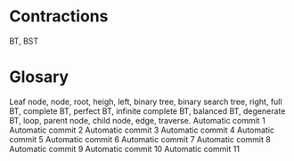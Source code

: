 # Contractions
BT, BST

# Glosary
Leaf node, node, root, heigh, left, binary tree, binary search tree, right, full BT, complete BT, perfect BT, infinite complete BT, balanced BT, degenerate BT, loop, parent node, child node, edge, traverse.
Automatic commit 1
Automatic commit 2
Automatic commit 3
Automatic commit 4
Automatic commit 5
Automatic commit 6
Automatic commit 7
Automatic commit 8
Automatic commit 9
Automatic commit 10
Automatic commit 11

